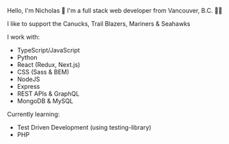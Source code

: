 Hello, I'm Nicholas 👋 I'm a full stack web developer from Vancouver, B.C. 🚵‍♂️ 

I like to support the Canucks, Trail Blazers, Mariners & Seahawks

I work with: 
- TypeScript/JavaScript
- Python
- React (Redux, Next.js)
- CSS (Sass & BEM)
- NodeJS
- Express
- REST APIs & GraphQL
- MongoDB & MySQL

Currently learning: 
- Test Driven Development (using testing-library)
- PHP
